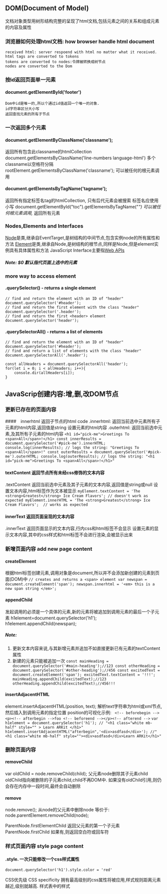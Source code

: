 ## DOM(Document of Model)
文档对象类型用树形结构完整的呈现了html文档,包括元素之间的关系和组成元素的内容及属性

### 浏览器如何处理html文档: how browser handle html document
    received html: server respoend with html no matter what it received.
    html tags are converted to tokens
    tokens are converted to nodes:令牌被转换成树节点
    nodes are converted to the Dom 


### 按id返回页面单一元素
#### document.getElementById('footer')
    Dom中id是唯一的,所以个通过id值返回一个唯一的对象.
    id字符串区分大小写
    返回查找元素的所有子节点


### 一次返回多个元素
#### document.getElementByClassName('classname');
返回所有包含此classname的htmlCollection
document.getElementsByClassName('line-numbers language-html')
多个classname以空格符分隔
rootElement.getElementsByClassName('classname');
可以被任何的根元素调用

#### document.getElementsByTagName('tagname');
返回所有指定标签名tag的htmlCollection,
只有后代元素会被搜索
标签名应使用小写
document.getElementById("toc").getElementsByTagName("*")
可以被任何根元素调用,* 返回所有元素


### Nodes,Elements and Interfaces
[Node](https://developer.mozilla.org/en-US/docs/Web/API/Node)是类,继承自EventTarget,是树结构的中间节点,包含实例node的所有属性和方法
[Element]()是类,继承自Node,是树结构的根节点,同样是Node,但是element实例具有具体属性和方法
JavaScript Interface主要指[Web APIs](https://developer.mozilla.org/en-US/docs/Web/API)
##### Note: $0 默认指代页面上选中的元素

### more way to access element 
#### .querySelector() - returns a single element

	// find and return the element with an ID of "header"
	document.querySelector('#header');
	// find and return the first element with the class "header"
	document.querySelector('.header');
	// find and return the first <header> element
	document.querySelector('header');

#### .querySelectorAll() - returns a list of elements
	// find and return the element with an ID of "header"
	document.querySelector('#header');
	// find and return a list of elements with the class "header"
	document.querySelectorAll('.header');
	
	const allHeaders = document.querySelectorAll('header');
	for(let i = 0; i < allHeaders; i++){
	    console.dir(allHeaders[i]);
	}




## JavaScrip创建内容:增,删,改DOM节点

### 更新已存在的页面内容
####　innerhtml 返回子节点的html code
.innerhtml:
返回当前选中元素所有子元素的html内容,返回值是string
设置元素的html内容
.outerhtml:
返回当前选中元素,及其所有子元素的html内容
`<h1 id="pick-me">Greetings To <span>All</span>!</h1>
const innerResults = document.querySelector('#pick-me').innerHTML;
console.log(innerResults); // logs the string: "Greetings To <span>All</span>!"
const outerResults = document.querySelector('#pick-me').outerHTML;
console.log(outerResults); // logs the string: "<h1 id="pick-me">Greetings To <span>All</span>!</h1>"`

#### textContent 返回节点所有未经css修饰的文本内容
.textContent
返回当前选中元素及其子元素的文本内容,返回值是string或null
设置文本内容,html标签作为文本被显示
`myElement.textContent = 'The <strong>Greatest</strong> Ice Cream Flavors'; // doesn't work as expected
myElement.innerHTML = 'The <strong>Greatest</strong> Ice Cream Flavors';  // works as expected`
#### innerText 返回页面呈现的文本内容
.innerText
返回页面显示的文本内容,行内css和html标签不会显示
设置元素的显示文本内容,其中的css样式和html标签不会进行渲染,会被显示出来

### 新增页面内容 add new page content
#### createElement 
根据html标签创建元素,调用对象是document,所以并不会添加新创建的元素到页面(DOM)中
`// creates and returns a <span> element
var newspan = document.createElement('span');
newspan.innerhtml = '<em> this is a new span string </em>';`
#### appendChild
发起调用的必须是一个具体的元素,新的元素将被追加到调用元素的最后一个子元素
h1element=document.querySelector('h1');
h1element.appendChild(newspan);
##### Note: 
1. 更新文本内容来说,与其新增元素并追加不如直接更新已有元素的textContent属性
2. 新建的元素只能被追加一次
    `const mainHeading = document.querySelector('#main-heading');//123
    const otherHeading = document.querySelector('#other-heading');//456
    const excitedText = document.createElement('span');
    excitedText.textContent = '!!!';
    mainHeading.appendChild(excitedText);//123
    otherHeading.appendChild(excitedText);//456!!!`
#### insertAdjacentHTML
element.insertAdjacentHTML(position, text);
解析text字符串为html或xml节点,然后插入到调用元素的指定位置
position的可视化示例: 
 ` <!-- beforebegin --><p><!-- afterbegin -->foo
                        <!-- beforeend --></p><!-- afterend -->`
`
var h1element = document.querySelector('h1');
// "<h1 class="white mb-half" style="" > Learn ARKit </h1>"
h1element.insertAdjacentHTML("afterbegin",'<div>asdfasd</div>');
//"<h1 class="white mb-half" style=""><div>asdfasd</div>Learn ARKit</h1>"
`

### 删除页面内容
#### removeChild
var oldChild = node.removeChild(child);
父元素node删除其子元素child
oldChild指向被删除的子元素child,child不再DOM中.
如果没有oldChild引用,则仍会存在内存中一段时间,最终会自动删除
#### remove
node.remove();
从node的父元素中删除node
等价于: node.parentElement.removeChild(node);

ParentNode.firstElementChild
返回父元素的第一个子元素
ParentNode.firstChild
如果有,则返回空白符或回车符

### 样式页面内容 style page content
#### .style.<prop> 一次只能修改一个css样式属性
`document.querySelector('h1').style.color = 'red'`

CSS优先级 CSS specificity
拥有最高级别的css属性将被应用,样式规则距离元素越近,级别就越高.
样式表中的样式<style> < 具体元素中的style
样式表中的优先级别:类型选择器(h1)和伪元素(h1:before) 
< 类选择器(.example),属性选择器(type=“radio”)和伪类(img:hover) < ID选择器(#example)
##### Note: !important修饰的样式拥有最最高级别,核武器慎用
#### .cssText() 一次可以更新多个样式属性
Note:csstext将会覆盖原有的样式属性
设置的字符串必须与样式表中的css样式一致
`const mainHeading = document.querySelector('h1');
mainHeading.style.cssText = 'color: blue; background-color: orange; font-size: 3.5em';`

#### .setAttribute() 一次可以设置多个样式属性
还可以设置非样式属性,例如 ID
`document.querySelectorAll('h6')[4].setAttribute('id','index4ofh6');
//document.querySelectorAll('h6')[4].setAttribute('id','index4ofh6')
document.querySelector('#index4ofh6').setAttribute('style','color: red; font-size:2em;')
//document.querySelector('#index4ofh6').setAttribute('style','color: red; font-size:2em;')`
#### .className
var cName = elementNodeReference.className;
获取指定元素的类的字符串
elementNodeReference.className = cName;
设置元素类,会覆盖掉原有的类的值
`var listOfClasses = document.querySelector('#main-heading');// large white`
操作数组:
`const arrayOfClasses = listOfClasses.split(' ');//(2) ["large", "white"]
arrayOfClasses.push("white2"); //3
for(let i=0; i < arrayOfClasses.length; i++){ console.log(arrayOfClasses[i]);};//large white white2
arrayOfClasses.pop("white2"); //white2`
#### .classList
const elementClasses = elementNodeReference.classList;
将元素的类的信息以DOMTokenList数据结构返回
DOMTokenList结构有自己的默认方法:
add( String [, String [, ...]] ), remove( String [, String [, ...]] ) 要删除的类不存在则报错
item( Number ), contains( String ), replace( oldClass, newClass )
toggle( String [, force] ) 如果类存在则删除,不存在则增加;若第二个参数存在,根据其bool值进行增删
`document.querySelector('h6.text-center').classList
//DOMTokenList ["text-center", value: "text-center"]
document.querySelector('h6.text-center').classList.toggle('example')//true
//DOMTokenList(2) ["text-center", "example", value: "text-center example"]`



## 浏览器事件 Working with browser events
DOM事件([Events](https://developer.mozilla.org/en-US/docs/Web/Events))被发送用于通知代码相关的事情已经发生了.
每个事件都是继承自Event 类的对象,可以包括自定义的成员属性及函数用于获取事件发生时相关的更多信息.
事件可以表示从基本用户交互到渲染模型中发生的事件的自动通知的所有内容.
### 查看事件
Chrome浏览器:monitorEvents(document)
`monitorEvents(document); // start displaying all events on the document object
unmonitorEvents(document); // turn off the displaying of all events on the document object.`

### 事件交互
[EventTarget](https://developer.mozilla.org/en-US/docs/Web/API/EventTarget):被对象实现的接口,可以接收events和添加监听
EventTarget是顶级接口,document,Element,window等都是常见的EventTarget,都继承于此
EventTarget没有属性,只有三个方法
        .addEventListener()
        .removeEventListener()
        .dispatchEvent()
#### [Adding An Event Listener](https://developer.mozilla.org/en-US/docs/Web/API/EventTarget/addEventListener)
`<target>.addEventListener(<type>, <listener>)
document.querySelector(‘h1’).addEventListener(‘click’,function(){
    console.log('this is an h1 element is being clicked');
})
target: 事件的目标,浏览器中的任意元素: document, h1, class, id...
type:listen-for, user operate type, click, dbclick...
listener:function-to-run-when-an-event-happens, function(){}`
[event lists](https://developer.mozilla.org/en-US/docs/Web/Events)

### 去掉事件的监听方法
#### [equality comparisons and sameness](https://developer.mozilla.org/en-US/docs/Web/JavaScript/Equality_comparisons_and_sameness)
JavaScript如何比较两个对象是否相等
        ==  先强制转换成一致的类型 1==‘1’ //true
        === 不进行类型转换        1===‘1’ //false
 `   objects, arrays, and functions:
        var a = {myFunction: function quiz() { console.log('hi'); }};
        var b = {myFunction: function quiz() { console.log('hi'); }};
            a.myFunction === b.myFunction //false
        function quiz() { ... }
        var a = {myFunction: quiz};
        var b = {myFunction: quiz}；
            a.myFunction === b.myFunction //true`
#### [remove an event listener](https://developer.mozilla.org/en-US/docs/Web/API/EventTarget/removeEventListener)
target.removeEventListener(type, listener[, options]);
要去掉添加在某个对象上的监听方法,需要使用添加时的方法,直接去掉方法的字面定义,不起作用
`var clickfun = function () { console.log('this is a dblclick event');}；
document.addEventListener('dblclick', clickfun)；
document.removeEventListener('dblclick', clickfun)；`

### Phases of an Events 事件的阶段
#### 事件的生命周期 [UI Events](https://www.w3.org/TR/uievents/)
定位阶段:事件对象通过节点传播到目标节点: window,父节点1,父节点2,... 目标节点
目标阶段:事件对象定位到目标节点上 
冒泡阶段:事件对象从目标节点反向传播到window.每个节点上的事件会被触发,可设置为不触发
#### 设置事件触发
.addEventListener()只有两个参数时,默认是在冒泡阶段触发
三个参数,且为true时,在定位阶段就会执行
`document.addEventListener('click', function () {console.log('The document was clicked');}, true);
Test
document.addEventListener('click' , function(){console.log('doc');});
document.body.addEventListener('click' , function(){console.log('doc body');});
//单击界面:result:doc body/　doc
document.body.addEventListener('click' , function(){console.log('doc2');}, true);
//单击界面:result:doc2/ doc body/` 
#### 事件对象 [The Event Object](https://developer.mozilla.org/en-US/docs/Web/API/Event)
1. 每当单击,双击等事件发生,浏览器会自动包括一个事件对象,即标准的javascript对象,其中包含了大量事件自身的信息
在监听方法的参数位置添加: event,e,evt,theEvent,horse
document.addEventListener('click', function(event){console.log(event)});
2. bind(this)
`var something = function (element) {	
    this.name = 'something';
    this.onclick1 = function (event){
    console.log(this.name);};
    this.onclick2 = function (event){
    console.log(this.name);};
    element.addEventListener('click' , this.onclick1, false);//undefined, this 指代传入的body
    element.addEventListener('click' , this.onclick2.bind(this), false);//something, this 指代新创建的s对象
}
var s = new Something(document.body);`
3. preventDefault() 阻止对象的默认事件
例如checkbox默认选中的功能
`document.querySelector("#id-checkbox").addEventListener("click", function(event) {
    document.getElementById("output-box").innerHTML += "Sorry! <code>preventDefault()</code> won't let you check this!<br>";
    event.preventDefault();
}, false);
`
### Avoid Too Many Events 避免过多的事件
#### 事件委托 [Event Delegation](https://javascript.info/event-delegation)
事件委托是一种委托给父节点处理子节点事件能力的方式
原因:父节点有多个子节点时,避免太多的子节点事件
实现:事件的3个阶段(冒泡阶段), 事件对象(参数)及.target属性
document.querySelector('#content').addEventListener('click', function (evt) {
    // convert nodeName to lowercase
    if (evt.target.nodeName.toLowerCase() === 'span') {
        console.log('A span was clicked with text ' + evt.target.textContent);
    }
});

### Know when the DOM is ready
Javascript中操作的元素需要已被加载到DOM中,否则会报错.
解决:1, 将javascript snippet 放到最后执行
    2, 调用事件 [DOMContentLoaded](https://developer.mozilla.org/en-US/docs/Web/Events/DOMContentLoaded)
    当初始的 HTML 文档被完全加载和解析完成之后,DOMContentLoaded 事件被触发,而无需等待样式表、图像和子框架的完成加载.
    load 应该仅用于检测一个完全加载的页面
        window.onload = function () {
            console.log('log: window.load');
        }
        document.addEventListener('load', new function(event){console.log('log: document.load');});  
        document.addEventListener('DOMContentLoaded ', 
        new function(event){console.log('log: document.DOMContentLoaded ');});  
        // log: document.load
        // log: document.DOMContentLoaded 
        // log: window.load 


## Performance 性能
### Add page content efficiently 高效的添加页面内容
#### Javascript衡量语句的执行时间,window.performance.now()
let t01 = performance.now();
for (let i = 1; i <= 100; i++) { 
  for (let j = 1; j <= 100; j++) {
    console.log('i and j are ', i, j);
  }
}
let t02 = performance.now();
console.log('this code took ' + (t02 - t01) +' milliseconds.');
#### [DocumentFragment](https://developer.mozilla.org/zh-CN/docs/Web/API/DocumentFragment)
DocumentFragment 接口表示一个没有父级文件的最小文档对象.
它被当做一个轻量版的 Document 使用,作为参数被添加(append)或被插入(inserted)的是片段的所有子节点, 而非片段本身.
因为所有的节点会被一次插入到文档中,而这个操作仅发生一个重渲染的操作
const fragment = document.createDocumentFragment();  // ← uses a DocumentFragment instead of a <div>
for (let i = 0; i < 200; i++) {
    const newElement = document.createElement('p');
    newElement.innerText = 'This is paragraph number ' + i;
    fragment.appendChild(newElement);
}
document.body.appendChild(fragment); // reflow and repaint here -- once!

### repaint & reflow 重绘和回流
重绘: 发生在改变元素外观及可见性,但是不会影响布局的情况下.例如:outline, visibility, background, or color
回流: 发生在影响页面布局(包括部分页面及整体页面)的情况下.例如:width, height, font-family, font-size.
    回流会导致元素所有子节点及相关上级节点的回流,其右节点也会回流
    避免回流: 使用类样式, 使用虚拟DOM,DomcumentFragment替换容器div
            避免多行内联样式,每一个样式都会引发一次回流,外部样式类只会引起一次
            使用固定或绝对位置的动画,引起重绘但不会发生回流
            避免table进行布局,其中的所有元素都会回流
            不在css中使用javascript表达式

### The call stack 回调栈
单线程: 一次处理一个指令,javascript是单线程的
调用堆栈:指令执行是顺序的.每当程序运行,方法栈中会入栈main()方法,它会一直保持运行.
每当有其他方法被调用,方法栈中会入栈对应的方法,方法执行完成后会对应的出栈

### The event loop 事件循环
同步:code在同一时间存在和发生,所在即执行
JavaScript event loop: javascript事件循环.
Javascript并发模型:run-to-completion:如果有代码块在运行,就一直运行完成为止
                   event loop:如果调用堆栈中没有调用方法了,就去追加事件队列中的任何事件处理.
                        选取事件队列队首的事件,运行它的处理代码,重复下一个事件

### setTimeout
.addEventListener()添加的code会在后面事件触发时执行
setTimeout()则可以指定具体延迟的时间
setTimeout(function sayHi() {console.log('Howdy');}, 0); //可以断开长语句,允许浏览器处理用户交互,不至于让用户长时间的等待
```
let count = 1
function generateParagraphs() {
    const fragment = document.createDocumentFragment();
    for (let i = 1; i <= 500; i++) {
        const newElement = document.createElement('p');
        newElement.textContent = 'This is paragraph number ' + count;
        count = count + 1;
        fragment.appendChild(newElement);
    }

    document.body.appendChild(fragment);
    if (count < 20000) {setTimeout(generateParagraphs, 0);}
}

generateParagraphs();
```



JavaScript
Standards
https://www.ecma-international.org/ecma-262/#sec-intro
https://developer.mozilla.org/en-US/docs/Web/JavaScript/Guide
Framework
http://todomvc.com/
Backbone.js
http://backbonejs.org/#
W3c specification
https://www.w3.org/standards/techs/dom#w3c_all
Api
https://developer.mozilla.org/en-US/docs/Web/API/
https://developer.mozilla.org/en-US/docs/Web/API/Element
https://developer.mozilla.org/en-US/docs/Web/API/Node
https://developer.mozilla.org/en-US/docs/Web/CSS/Specificity